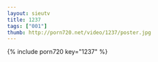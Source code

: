```yaml
--- 
layout: sieutv
title: 1237
tags: ["001"]
thumb: http://porn720.net/video/1237/poster.jpg
---
```

{% include porn720 key="1237" %} 
